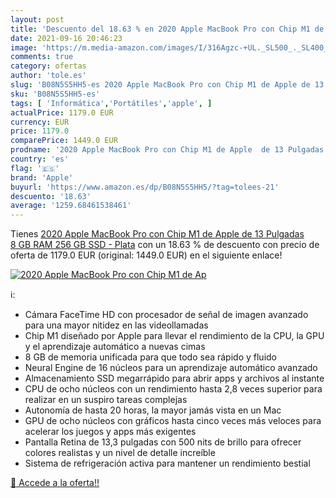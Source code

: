 ```yaml
---
layout: post
title: 'Descuento del 18.63 % en 2020 Apple MacBook Pro con Chip M1 de Ap'
date: 2021-09-16 20:46:23
image: 'https://m.media-amazon.com/images/I/316Agzc-+UL._SL500_._SL400_.jpg'
comments: true
category: ofertas
author: 'tole.es'
slug: 'B08N5S5HH5-es 2020 Apple MacBook Pro con Chip M1 de Apple de 13 Pulgadas...'
sku: 'B08N5S5HH5-es'
tags: [ 'Informática','Portátiles','apple', ]
actualPrice: 1179.0 EUR
currency: EUR
price: 1179.0
comparePrice: 1449.0 EUR
prodname: '2020 Apple MacBook Pro con Chip M1 de Apple  de 13 Pulgadas  8 GB RAM  256 GB SSD  - Plata'
country: 'es'
flag: '🇪🇸'
brand: 'Apple'
buyurl: 'https://www.amazon.es/dp/B08N5S5HH5/?tag=tolees-21'
descuento: '18.63'
average: '1259.68461538461'
---
```


Tienes [2020 Apple MacBook Pro con Chip M1 de Apple  de 13 Pulgadas  8 GB RAM  256 GB SSD  - Plata](https://www.amazon.es/dp/B08N5S5HH5/?tag=tolees-21) con un 18.63 % de descuento con precio de oferta de 1179.0 EUR (original: 1449.0 EUR) en el siguiente enlace!

[![2020 Apple MacBook Pro con Chip M1 de Ap](https://m.media-amazon.com/images/I/316Agzc-+UL._SL500_._SL400_.jpg)](https://www.amazon.es/dp/B08N5S5HH5/?tag=tolees-21)

ℹ️:

- Cámara FaceTime HD con procesador de señal de imagen avanzado para una mayor nitidez en las videollamadas
- Chip M1 diseñado por Apple para llevar el rendimiento de la CPU, la GPU y el aprendizaje automático a nuevas cimas
- 8 GB de memoria unificada para que todo sea rápido y fluido
- Neural Engine de 16 núcleos para un aprendizaje automático avanzado
- Almacenamiento SSD megarrápido para abrir apps y archivos al instante
- CPU de ocho núcleos con un rendimiento hasta 2,8 veces superior para realizar en un suspiro tareas complejas
- Autonomía de hasta 20 horas, la mayor jamás vista en un Mac
- GPU de ocho núcleos con gráficos hasta cinco veces más veloces para acelerar los juegos y apps más exigentes
- Pantalla Retina de 13,3 pulgadas con 500 nits de brillo para ofrecer colores realistas y un nivel de detalle increíble
- Sistema de refrigeración activa para mantener un rendimiento bestial

[🛒 Accede a la oferta!!](https://www.amazon.es/dp/B08N5S5HH5/?tag=tolees-21)
